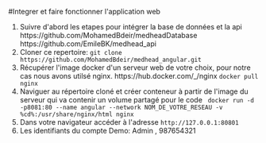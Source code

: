 #Integrer et faire fonctionner l'application web
<ol>
    <li>Suivre d'abord les etapes pour intégrer la base de données et la api  https://github.com/MohamedBdeir/medheadDatabase  https://github.com/EmileBK/medhead_api</li>
    <li>Cloner ce repertoire: <code>git clone https://github.com/MohamedBdeir/medhead_angular.git</code> </li>
    <li>Récupérer l'image docker d'un serveur web de votre choix, pour notre cas nous avons utilsé nginx. 
    https://hub.docker.com/_/nginx 
    <code>docker pull nginx </code></li>
    <li>Naviguer au répertoire cloné et créer conteneur à partir de l'image du serveur qui va contenir un volume partagé pour le code 
    <code> docker run -d -p8081:80 --name angular --network NOM_DE_VOTRE_RESEAU -v %cd%:/usr/share/nginx/html nginx</code>
    </li>
    <li>Dans votre navigateur accéder à l'adresse <code>http://127.0.0.1:80801</code> </li>
    <li>Les identifiants du compte Demo: Admin ,  987654321</li>
    
</ol>
